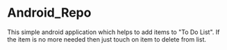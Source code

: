 # Android_Repo
This simple android application which helps to add items to "To Do List".
If the item is no more needed then just touch on item to delete from list. 

